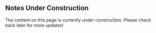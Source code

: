 ## Notes Under Construction

The content on this page is currently under construction. Please check back later for more updates!
